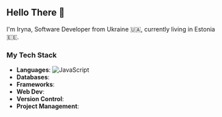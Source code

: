 ## Hello There 👋

I'm Iryna, Software Developer from Ukraine 🇺🇦, currently living in Estonia 🇪🇪.

### My Tech Stack
- **Languages**: ![JavaScript](https://img.shields.io/badge/JavaScript-808080?logo=javascript&logoColor=F7DF1E)
- **Databases**:
- **Frameworks**:
- **Web Dev**:
- **Version Control**:
- **Project Management**:

<!--
**veliryna/veliryna** is a ✨ _special_ ✨ repository because its `README.md` (this file) appears on your GitHub profile.

Here are some ideas to get you started:

- 🔭 I’m currently working on ...
- 🌱 I’m currently learning ...
- 👯 I’m looking to collaborate on ...
- 🤔 I’m looking for help with ...
- 💬 Ask me about ...
- 📫 How to reach me: ...
- 😄 Pronouns: ...
- ⚡ Fun fact: ...
-->
